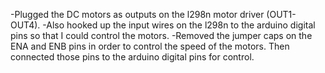 -Plugged the DC motors as outputs on the l298n motor driver (OUT1-OUT4). 
-Also hooked up the input wires on the l298n to the arduino digital pins so that I could control the motors.
-Removed the jumper caps on the ENA and ENB pins in order to control the speed of the motors. Then connected those pins to the arduino digital pins for control.